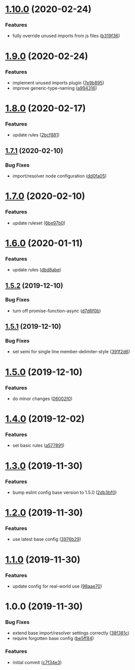 # [1.10.0](https://github.com/code-quality-resources/eslint-config-typescript/compare/v1.9.0...v1.10.0) (2020-02-24)


### Features

* fully override unused imports from js files ([b319f36](https://github.com/code-quality-resources/eslint-config-typescript/commit/b319f363d83c87955771b782480aef59070d0841))

# [1.9.0](https://github.com/code-quality-resources/eslint-config-typescript/compare/v1.8.0...v1.9.0) (2020-02-24)


### Features

* implement unused imports plugin ([7e9b895](https://github.com/code-quality-resources/eslint-config-typescript/commit/7e9b895156a5aa62fb8456ddb68985b8ffe8a610))
* improve generic-type-naming ([a994316](https://github.com/code-quality-resources/eslint-config-typescript/commit/a994316eb831c1646a1799c4c128eef3d9b64f27))

# [1.8.0](https://github.com/code-quality-resources/eslint-config-typescript/compare/v1.7.1...v1.8.0) (2020-02-17)


### Features

* update rules ([2bcf881](https://github.com/code-quality-resources/eslint-config-typescript/commit/2bcf881664301939a8cda58a7d5d155790e92e4a))

## [1.7.1](https://github.com/code-quality-resources/eslint-config-typescript/compare/v1.7.0...v1.7.1) (2020-02-10)


### Bug Fixes

* import/resolver node configuration ([dd0fa05](https://github.com/code-quality-resources/eslint-config-typescript/commit/dd0fa05415047eb3e70b6c96a1c5a41c729a3776))

# [1.7.0](https://github.com/code-quality-resources/eslint-config-typescript/compare/v1.6.0...v1.7.0) (2020-02-10)


### Features

* update ruleset ([6be97b0](https://github.com/code-quality-resources/eslint-config-typescript/commit/6be97b062da55868202924102ab0f91ca002af0b))

# [1.6.0](https://github.com/code-quality-resources/eslint-config-typescript/compare/v1.5.2...v1.6.0) (2020-01-11)


### Features

* update rules ([dbd8abe](https://github.com/code-quality-resources/eslint-config-typescript/commit/dbd8abe14fc9d9aaba6d4ce08501671b5de8a6f0))

## [1.5.2](https://github.com/code-quality-resources/eslint-config-typescript/compare/v1.5.1...v1.5.2) (2019-12-10)


### Bug Fixes

* turn off promise-function-async ([d7d6f0b](https://github.com/code-quality-resources/eslint-config-typescript/commit/d7d6f0b337f7c76a54fb2dd73caa6dd8e15b44e9))

## [1.5.1](https://github.com/code-quality-resources/eslint-config-typescript/compare/v1.5.0...v1.5.1) (2019-12-10)


### Bug Fixes

* set semi for single line member-delimiter-style ([391f2d6](https://github.com/code-quality-resources/eslint-config-typescript/commit/391f2d6772a142b049e3c7245b4bdc00606e8bc9))

# [1.5.0](https://github.com/code-quality-resources/eslint-config-typescript/compare/v1.4.0...v1.5.0) (2019-12-10)


### Features

* do minor changes ([06002f0](https://github.com/code-quality-resources/eslint-config-typescript/commit/06002f0a235b2e4f18f62fe3d0ebd0de57bd02b7))

# [1.4.0](https://github.com/code-quality-resources/eslint-config-typescript/compare/v1.3.0...v1.4.0) (2019-12-02)


### Features

* set basic rules ([a577891](https://github.com/code-quality-resources/eslint-config-typescript/commit/a577891e1ba0cfd46c9f03f195d8f4d90c9e8bbc))

# [1.3.0](https://github.com/code-quality-resources/eslint-config-typescript/compare/v1.2.0...v1.3.0) (2019-11-30)


### Features

* bump eslint config base version to 1.5.0 ([2db3bf0](https://github.com/code-quality-resources/eslint-config-typescript/commit/2db3bf069a55d81e8b60c56d9fda135a7dc56269))

# [1.2.0](https://github.com/code-quality-resources/eslint-config-typescript/compare/v1.1.0...v1.2.0) (2019-11-30)


### Features

* use latest base config ([3976b29](https://github.com/code-quality-resources/eslint-config-typescript/commit/3976b298f59c494a7d16f6f711e0d0d79a8fd00d))

# [1.1.0](https://github.com/code-quality-resources/eslint-config-typescript/compare/v1.0.0...v1.1.0) (2019-11-30)


### Features

* update config for real-world use ([98aae70](https://github.com/code-quality-resources/eslint-config-typescript/commit/98aae70b1fbe9021607ccd118773d18ee66f54ad))

# 1.0.0 (2019-11-30)


### Bug Fixes

* extend base import/resolver settings correctly ([38f381c](https://github.com/code-quality-resources/eslint-config-typescript/commit/38f381cf1a088a4d64b419b0a1ee4a4a270a9c5f))
* require forgotten base config ([be5ff84](https://github.com/code-quality-resources/eslint-config-typescript/commit/be5ff8479b2f71e6c576a27acf2906fe5fd0714f))


### Features

* initial commit ([c7f34e3](https://github.com/code-quality-resources/eslint-config-typescript/commit/c7f34e3f7c52dc452f37f49c4bb6e339804b7c09))
